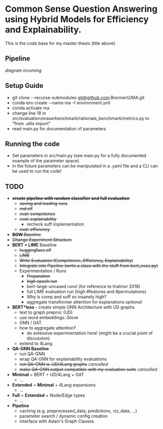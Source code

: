 # Common Sense Question Answering using Hybrid Models for Efficiency and Explainability.
This is the code base for my master thesis (title above)

## Pipeline
_diagram incoming_

## Setup Guide
- git clone --recurse-submodules git@github.com:BrennerG/MA.git
- conda env create --name ma -f environment.yml
- conda activate ma
- change line 18 in src/evaluation/eraserbenchmark/rationale_benchmark/metrics.py to "from .utils import"
- read main.py for documentation of parameters

## Running the code
- Set parameters in src/main.py (see main.py for a fully documented example of the parameter space)
- in the future parameters can be manipulated in a .yaml file and a CLI can be used to run the code!

## TODO
* ~~__create pipeline with random classifier and full evaluation__~~
  - ~~saving and loading runs~~
  - ~~rnd clf~~
  - ~~eval: competence~~
  - ~~eval: explainability~~
    - recheck suff implementation
  - ~~eval: efficiency~~
* ~~__BOW__ Baseline~~
* ~~Change Experiment Structure~~
* __BERT + LIME__ Baseline
  - ~~huggingface clf~~
  - ~~LIME~~
  - ~~Write Evaluation (Competence, Efficiency, Explainability)~~
  - ~~Integrate into Pipeline (write a class with the stuff from bert_cose.py)~~
  - Experimentation / Runs
    - ~~Preparation~~
    - ~~high epoch run~~
    - bert-large-uncased runs! (for reference to thalmor 2018)
    - full LIME evaluation run (high #features and #permutations)
    - Why is comp and suff so insanely high?
    - aggregate transformer attention for explanations _optional_
* __BERT*less__ - create simple GNN Architecture with UD graphs
  - text to graph preproc (UD)
  - use word embeddings: Glove
  - GNN / GAT
  - how to aggregate attention?
    - do extensive experimentation here! (might be a crucial point of discussion)
  - extend to 4Lang
* __QA-GNN Baseline__
  - run QA-GNN
  - wrap QA-GNN for explainability evaluations
  - ~~run QA-GNN w. UD/4Lang graphs~~ _cancelled_
  - ~~make QA-GNN output compatible with my evaluation suite~~ _cancelled_
* __Minimal__ = BERT + UD/4Lang + GAT
  - ...
* __Extended__ = __Minimal__ + 4Lang expansions 
  - ...
* __Full__ = __Extended__ + Node/Edge types
  - ...
* __Pipeline__
  - caching (e.g. preprocessed_data, predictions, viz_data, ...)
  - parameter search / dynamic config creation
  - interface with Adam's Graph Classes